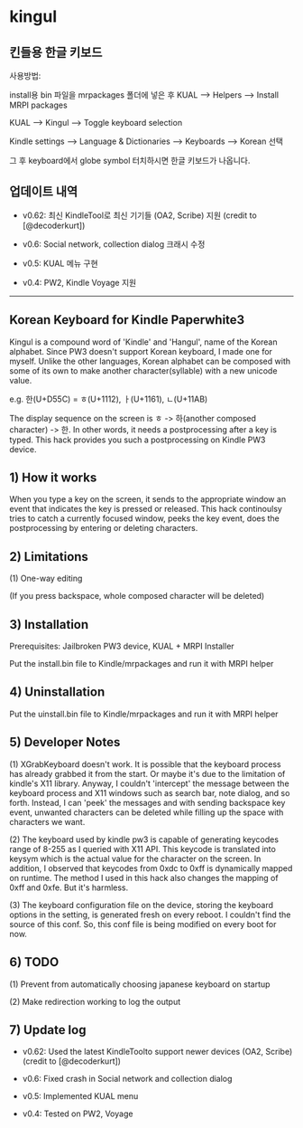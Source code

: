 # kingul

## 킨들용 한글 키보드

사용방법:

install용 bin 파일을 mrpackages 폴더에 넣은 후 KUAL --> Helpers --> Install MRPI packages

KUAL --> Kingul --> Toggle keyboard selection

Kindle settings --> Language & Dictionaries --> Keyboards --> Korean 선택

그 후 keyboard에서 globe symbol 터치하시면 한글 키보드가 나옵니다.

## 업데이트 내역

- v0.62: 최신 KindleTool로 최신 기기들 (OA2, Scribe) 지원 (credit to [@decoderkurt])

- v0.6: Social network, collection dialog 크래시 수정 

- v0.5: KUAL 메뉴 구현

- v0.4: PW2, Kindle Voyage 지원

--- 

## Korean Keyboard for Kindle Paperwhite3

Kingul is a compound word of 'Kindle' and 'Hangul', name of the Korean alphabet.
Since PW3 doesn't support Korean keyboard, I made one for myself.
Unlike the other languages, Korean alphabet can be composed with some of its own to make another character(syllable) with a new unicode value.

e.g. 한(U+D55C) = ㅎ(U+1112), ㅏ(U+1161), ㄴ(U+11AB)

The display sequence on the screen is ㅎ -> 하(another composed character) -> 한.
In other words, it needs a postprocessing after a key is typed.
This hack provides you such a postprocessing on Kindle PW3 device.


## 1) How it works
When you type a key on the screen, it sends to the appropriate window an event that indicates the key is pressed or released.
This hack continoulsy tries to catch a currently focused window, peeks the key event, does the postprocessing by entering or deleting characters.

## 2) Limitations
(1) One-way editing

(If you press backspace, whole composed character will be deleted)


## 3) Installation
Prerequisites: Jailbroken PW3 device, KUAL + MRPI Installer

Put the install.bin file to Kindle/mrpackages and run it with MRPI helper

## 4) Uninstallation
Put the uinstall.bin file to Kindle/mrpackages and run it with MRPI helper

## 5) Developer Notes
(1) XGrabKeyboard doesn't work. It is possible that the keyboard process has already grabbed it from the start. Or maybe it's due to the limitation of kindle's X11 library. Anyway, I couldn't 'intercept' the message between the keyboard process and X11 windows such as search bar, note dialog, and so forth. Instead, I can 'peek' the messages and with sending backspace key event, unwanted characters can be deleted while filling up the space with characters we want.

(2) The keyboard used by kindle pw3 is capable of generating keycodes range of 8-255 as I queried with X11 API. This keycode is translated into keysym which is the actual value for the character on the screen. In addition, I observed that keycodes from 0xdc to 0xff is dynamically mapped on runtime. The method I used in this hack also changes the mapping of 0xff and 0xfe. But it's harmless.

(3) The keyboard configuration file on the device, storing the keyboard options in the setting, is generated fresh on every reboot. I couldn't find the source of this conf. So, this conf file is being modified on every boot for now.

## 6) TODO
(1) Prevent from automatically choosing japanese keyboard on startup

(2) Make redirection working to log the output


## 7) Update log

- v0.62: Used the latest KindleToolto support newer devices (OA2, Scribe) (credit to [@decoderkurt])

- v0.6: Fixed crash in Social network and collection dialog

- v0.5: Implemented KUAL menu

- v0.4: Tested on PW2, Voyage
